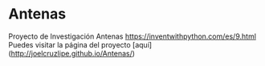 # Antenas
Proyecto de Investigación Antenas
https://inventwithpython.com/es/9.html
Puedes visitar la página del proyecto [aquí] (http://joelcruzlipe.github.io/Antenas/)
